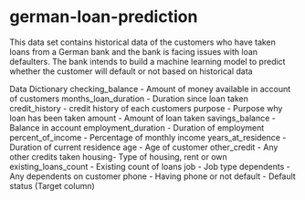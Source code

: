 # german-loan-prediction

This data set contains historical data of the customers who have taken loans from a German bank and the bank is facing issues with loan defaulters. The bank intends to build a machine learning model to predict whether the customer will default or not based on historical data

Data Dictionary
checking_balance - Amount of money available in account of customers
months_loan_duration - Duration since loan taken
credit_history - credit history of each customers
purpose - Purpose why loan has been taken
amount - Amount of loan taken
savings_balance - Balance in account
employment_duration - Duration of employment
percent_of_income - Percentage of monthly income
years_at_residence - Duration of current residence
age - Age of customer
other_credit - Any other credits taken
housing- Type of housing, rent or own
existing_loans_count - Existing count of loans
job - Job type
dependents - Any dependents on customer
phone - Having phone or not
default - Default status (Target column)
